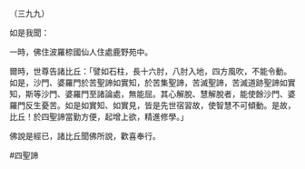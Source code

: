 （三九九）

如是我聞：

一時，佛住波羅㮈國仙人住處鹿野苑中。

爾時，世尊告諸比丘：「譬如石柱，長十六肘，八肘入地，四方風吹，不能令動。如是，沙門、婆羅門於苦聖諦如實知，於苦集聖諦，苦滅聖諦，苦滅道跡聖諦如實知，斯等沙門、婆羅門至諸論處，無能屈。其心解脫、慧解脫者，能使餘沙門、婆羅門反生憂苦。如是如實知、如實見，皆是先世宿習故，使智慧不可傾動。是故，比丘！於四聖諦當勤方便，起增上欲，精進修學。」

佛說是經已，諸比丘聞佛所說，歡喜奉行。




#四聖諦
